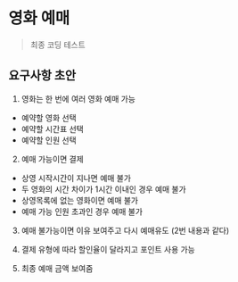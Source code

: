 # 영화 예매
> 최종 코딩 테스트

## 요구사항 초안

1. 영화는 한 번에 여러 영화 예매 가능
* 예약할 영화 선택
* 예약할 시간표 선택
* 예약할 인원 선택

2. 예매 가능이면 결제
* 상영 시작시간이 지나면 예매 불가
* 두 영화의 시간 차이가 1시간 이내인 경우 예매 불가
* 상영목록에 없는 영화이면 예매 불가
* 예매 가능 인원 초과인 경우 예매 불가

3. 예매 불가능이면 이유 보여주고 다시 예매유도
(2번 내용과 같다)

4. 결제 유형에 따라 할인율이 달라지고 포인트 사용 가능

5. 최종 예매 금액 보여줌

